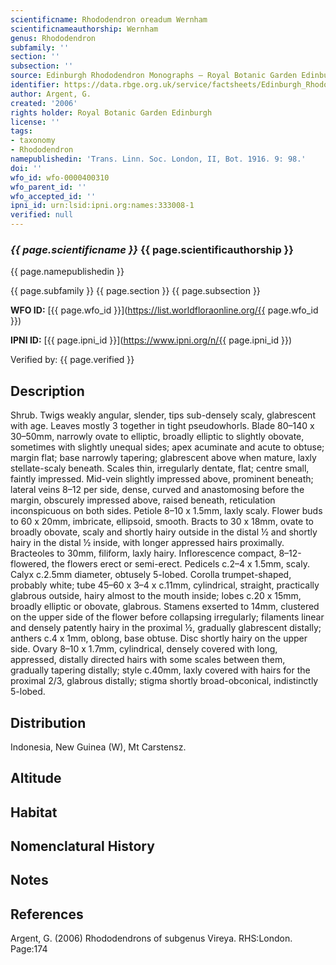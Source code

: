```yaml
---
scientificname: Rhododendron oreadum Wernham
scientificnameauthorship: Wernham
genus: Rhododendron
subfamily: ''
section: ''
subsection: ''
source: Edinburgh Rhododendron Monographs – Royal Botanic Garden Edinburgh
identifier: https://data.rbge.org.uk/service/factsheets/Edinburgh_Rhododendron_Monographs.xhtml
author: Argent, G.
created: '2006'
rights holder: Royal Botanic Garden Edinburgh
license: ''
tags:
- taxonomy
- Rhododendron
namepublishedin: 'Trans. Linn. Soc. London, II, Bot. 1916. 9: 98.'
doi: ''
wfo_id: wfo-0000400310
wfo_parent_id: ''
wfo_accepted_id: ''
ipni_id: urn:lsid:ipni.org:names:333008-1
verified: null
---
```

### _{{ page.scientificname }}_ {{ page.scientificauthorship }}
 {{ page.namepublishedin }}

{{ page.subfamily }} {{ page.section }} {{ page.subsection }}

**WFO ID:** [{{ page.wfo_id }}](https://list.worldfloraonline.org/{{ page.wfo_id }})

**IPNI ID:** [{{ page.ipni_id }}](https://www.ipni.org/n/{{ page.ipni_id }})

Verified by: {{ page.verified }}



## Description
Shrub. Twigs weakly angular, slender, tips sub-densely scaly, glabrescent with age. Leaves mostly 3 together in tight pseudowhorls. Blade 80–140 x 30–50mm, narrowly ovate to elliptic, broadly elliptic to slightly obovate, sometimes with slightly unequal sides; apex acuminate and acute to obtuse; margin flat; base narrowly tapering; glabrescent above when mature, laxly stellate-scaly beneath. Scales thin, irregularly dentate, flat; centre small, faintly impressed. Mid-vein slightly impressed above, prominent beneath; lateral veins 8–12 per side, dense, curved and anastomosing before the margin, obscurely impressed above, raised beneath, reticulation inconspicuous on both sides. Petiole 8–10 x 1.5mm, laxly scaly. Flower buds to 60 x 20mm, imbricate, ellipsoid, smooth. Bracts to 30 x 18mm, ovate to broadly obovate, scaly and shortly hairy outside in the distal ½ and shortly hairy in the distal ½ inside, with longer appressed hairs proximally. Bracteoles to 30mm, filiform, laxly hairy. Inflor­escence compact, 8–12-flowered, the flowers erect or semi-erect. Pedicels c.2–4 x 1.5mm, scaly. Calyx c.2.5mm diameter, obtusely 5-lobed. Corolla trumpet-shaped, probably white; tube 45–60 x 3–4 x c.11mm, cylindrical, straight, practically glabrous outside, hairy almost to the mouth inside; lobes c.20 x 15mm, broadly elliptic or obovate, glabrous. Stamens exserted to 14mm, clustered on the upper side of the flower before collapsing irregularly; filaments linear and densely patently hairy in the proximal ½, gradually glabrescent distally; anthers c.4 x 1mm, oblong, base obtuse. Disc shortly hairy on the upper side. Ovary 8–10 x 1.7mm, cylindrical, densely covered with long, appressed, distally directed hairs with some scales between them, gradually tapering distally; style c.40mm, laxly covered with hairs for the proximal 2/3, glabrous distally; stigma shortly broad-obconical, indistinctly 5-lobed.

## Distribution
Indonesia, New Guinea (W), Mt Carstensz.

## Altitude


## Habitat


## Nomenclatural History

                       
## Notes


## References

Argent, G. (2006) Rhododendrons of subgenus Vireya. RHS:London. Page:174
